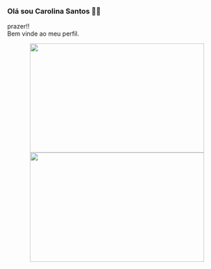 ### Olá sou Carolina Santos 👋🤗  
prazer!!  
Bem vinde ao meu perfil.

<div style align="center">
  <a href="https://github.com/Carollinaa">   
  <img height="250em" width="400em" src="https://github-readme-stats.vercel.app/api?username=Carollinaa&show_icons=true&theme=tokyonight&include_all_commits=true&count_private=true&show=discussions_started,prs_merged,prs_merged_percentage"/>
  <img height="250em" width="400em" src="https://github-readme-stats.vercel.app/api/top-langs/?username=Carollinaa&layout=compact&theme=tokyonight"/>
</div>
